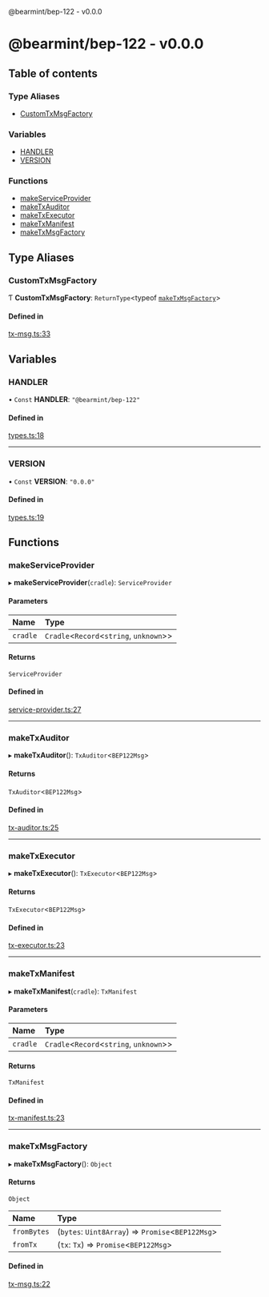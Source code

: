 @bearmint/bep-122 - v0.0.0

# @bearmint/bep-122 - v0.0.0

## Table of contents

### Type Aliases

- [CustomTxMsgFactory](README.md#customtxmsgfactory)

### Variables

- [HANDLER](README.md#handler)
- [VERSION](README.md#version)

### Functions

- [makeServiceProvider](README.md#makeserviceprovider)
- [makeTxAuditor](README.md#maketxauditor)
- [makeTxExecutor](README.md#maketxexecutor)
- [makeTxManifest](README.md#maketxmanifest)
- [makeTxMsgFactory](README.md#maketxmsgfactory)

## Type Aliases

### CustomTxMsgFactory

Ƭ **CustomTxMsgFactory**: `ReturnType`<typeof [`makeTxMsgFactory`](README.md#maketxmsgfactory)\>

#### Defined in

[tx-msg.ts:33](https://github.com/bearmint/bearmint/blob/main/packages/bep-122/source/tx-msg.ts#L33)

## Variables

### HANDLER

• `Const` **HANDLER**: ``"@bearmint/bep-122"``

#### Defined in

[types.ts:18](https://github.com/bearmint/bearmint/blob/main/packages/bep-122/source/types.ts#L18)

___

### VERSION

• `Const` **VERSION**: ``"0.0.0"``

#### Defined in

[types.ts:19](https://github.com/bearmint/bearmint/blob/main/packages/bep-122/source/types.ts#L19)

## Functions

### makeServiceProvider

▸ **makeServiceProvider**(`cradle`): `ServiceProvider`

#### Parameters

| Name | Type |
| :------ | :------ |
| `cradle` | `Cradle`<`Record`<`string`, `unknown`\>\> |

#### Returns

`ServiceProvider`

#### Defined in

[service-provider.ts:27](https://github.com/bearmint/bearmint/blob/main/packages/bep-122/source/service-provider.ts#L27)

___

### makeTxAuditor

▸ **makeTxAuditor**(): `TxAuditor`<`BEP122Msg`\>

#### Returns

`TxAuditor`<`BEP122Msg`\>

#### Defined in

[tx-auditor.ts:25](https://github.com/bearmint/bearmint/blob/main/packages/bep-122/source/tx-auditor.ts#L25)

___

### makeTxExecutor

▸ **makeTxExecutor**(): `TxExecutor`<`BEP122Msg`\>

#### Returns

`TxExecutor`<`BEP122Msg`\>

#### Defined in

[tx-executor.ts:23](https://github.com/bearmint/bearmint/blob/main/packages/bep-122/source/tx-executor.ts#L23)

___

### makeTxManifest

▸ **makeTxManifest**(`cradle`): `TxManifest`

#### Parameters

| Name | Type |
| :------ | :------ |
| `cradle` | `Cradle`<`Record`<`string`, `unknown`\>\> |

#### Returns

`TxManifest`

#### Defined in

[tx-manifest.ts:23](https://github.com/bearmint/bearmint/blob/main/packages/bep-122/source/tx-manifest.ts#L23)

___

### makeTxMsgFactory

▸ **makeTxMsgFactory**(): `Object`

#### Returns

`Object`

| Name | Type |
| :------ | :------ |
| `fromBytes` | (`bytes`: `Uint8Array`) => `Promise`<`BEP122Msg`\> |
| `fromTx` | (`tx`: `Tx`) => `Promise`<`BEP122Msg`\> |

#### Defined in

[tx-msg.ts:22](https://github.com/bearmint/bearmint/blob/main/packages/bep-122/source/tx-msg.ts#L22)
